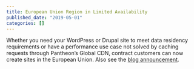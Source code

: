 ```yaml
---
title: European Union Region in Limited Availability
published_date: "2019-05-01"
categories: []
---
```

Whether you need your WordPress or Drupal site to meet data residency requirements or have a performance use case not solved by caching requests through Pantheon’s Global CDN, contract customers can now create sites in the European Union. Also see the [blog announcement](https://pantheon.io/blog/announcing-european-region-limited-availability).
